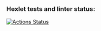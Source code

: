 ### Hexlet tests and linter status:
[![Actions Status](https://github.com/DevikaTevotia/python-project-49/workflows/hexlet-check/badge.svg)](https://github.com/DevikaTevotia/python-project-49/actions)